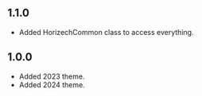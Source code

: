 ## 1.1.0

- Added HorizechCommon class to access everything.

## 1.0.0

- Added 2023 theme.
- Added 2024 theme.
